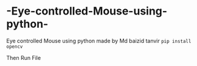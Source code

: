# -Eye-controlled-Mouse-using-python-
 Eye controlled Mouse using python  made by Md baizid tanvir
``` pip install opencv ```
<p>Then Run File </p>
